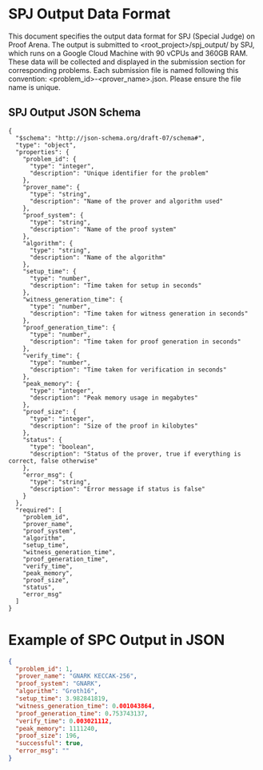# SPJ Output Data Format

This document specifies the output data format for SPJ (Special Judge) on Proof Arena. The output is submitted to <root_project>/spj_output/ by SPJ, which runs on a Google Cloud Machine with 90 vCPUs and 360GB RAM. These data will be collected and displayed in the submission section for corresponding problems. Each submission file is named following this convention: <problem_id>-<prover_name>.json. Please ensure the file name is unique.

## SPJ Output JSON Schema


```
{
  "$schema": "http://json-schema.org/draft-07/schema#",
  "type": "object",
  "properties": {
    "problem_id": {
      "type": "integer",
      "description": "Unique identifier for the problem"
    },
    "prover_name": {
      "type": "string",
      "description": "Name of the prover and algorithm used"
    },
    "proof_system": {
      "type": "string",
      "description": "Name of the proof system"
    },
    "algorithm": {
      "type": "string",
      "description": "Name of the algorithm"
    },
    "setup_time": {
      "type": "number",
      "description": "Time taken for setup in seconds"
    },
    "witness_generation_time": {
      "type": "number",
      "description": "Time taken for witness generation in seconds"
    },
    "proof_generation_time": {
      "type": "number",
      "description": "Time taken for proof generation in seconds"
    },
    "verify_time": {
      "type": "number",
      "description": "Time taken for verification in seconds"
    },
    "peak_memory": {
      "type": "integer",
      "description": "Peak memory usage in megabytes"
    },
    "proof_size": {
      "type": "integer",
      "description": "Size of the proof in kilobytes"
    },
    "status": {
      "type": "boolean",
      "description": "Status of the prover, true if everything is correct, false otherwise"
    },
    "error_msg": {
      "type": "string",
      "description": "Error message if status is false"
    }
  },
  "required": [
    "problem_id",
    "prover_name",
    "proof_system",
    "algorithm",
    "setup_time",
    "witness_generation_time",
    "proof_generation_time",
    "verify_time",
    "peak_memory",
    "proof_size",
    "status",
    "error_msg"
  ]
}
```

# Example of SPC Output in JSON
```json
{
  "problem_id": 1,
  "prover_name": "GNARK KECCAK-256",
  "proof_system": "GNARK",
  "algorithm": "Groth16",
  "setup_time": 3.982841819,
  "witness_generation_time": 0.001043864,
  "proof_generation_time": 0.753743137,
  "verify_time": 0.003021112,
  "peak_memory": 1111240,
  "proof_size": 196,
  "successful": true,
  "error_msg": ""
}
```